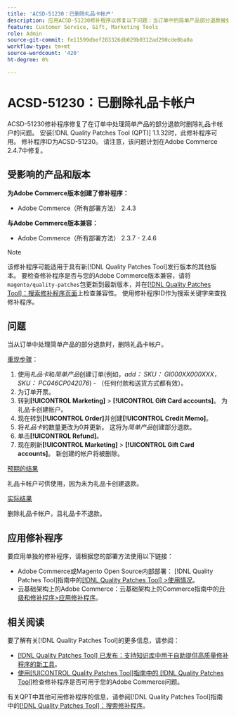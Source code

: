 ```yaml
---
title: 'ACSD-51230：已删除礼品卡帐户'
description: 应用ACSD-51230修补程序以修复以下问题：当订单中的简单产品部分退款被处理时，Adobe Commerce帐户会被删除。
feature: Customer Service, Gift, Marketing Tools
role: Admin
source-git-commit: fe11599dbef283326db029b0312ad290cde0ba0a
workflow-type: tm+mt
source-wordcount: '420'
ht-degree: 0%

---
```


# ACSD-51230：已删除礼品卡帐户

ACSD-51230修补程序修复了在订单中处理简单产品的部分退款时删除礼品卡帐户的问题。 安装[!DNL Quality Patches Tool (QPT)] 1.1.32时，此修补程序可用。 修补程序ID为ACSD-51230。 请注意，该问题计划在Adobe Commerce 2.4.7中修复。

## 受影响的产品和版本

**为Adobe Commerce版本创建了修补程序：**

* Adobe Commerce（所有部署方法） 2.4.3

**与Adobe Commerce版本兼容：**

* Adobe Commerce（所有部署方法） 2.3.7 - 2.4.6

>[!NOTE]
>
>该修补程序可能适用于具有新[!DNL Quality Patches Tool]发行版本的其他版本。 要检查修补程序是否与您的Adobe Commerce版本兼容，请将`magento/quality-patches`包更新到最新版本，并在[[!DNL Quality Patches Tool]：搜索修补程序页面](https://experienceleague.adobe.com/tools/commerce-quality-patches/index.html)上检查兼容性。 使用修补程序ID作为搜索关键字来查找修补程序。

## 问题

当从订单中处理简单产品的部分退款时，删除礼品卡帐户。

<u>重现步骤</u>：

1. 使用&#x200B;*礼品卡*&#x200B;和&#x200B;*简单产品*&#x200B;创建订单(例如，*add： SKU： GI000XX000XXX， SKU： PC046CP042076*) - （任何付款和送货方式都有效）。
1. 为订单开票。
1. 转到&#x200B;**[!UICONTROL Marketing]** > **[!UICONTROL Gift Card accounts]**。 为礼品卡创建帐户。
1. 现在转到&#x200B;**[!UICONTROL Order]**&#x200B;并创建&#x200B;**[!UICONTROL Credit Memo]**。
1. 将&#x200B;*礼品卡*&#x200B;的数量更改为0并更新。 这将为&#x200B;*简单产品*&#x200B;创建部分退款。
1. 单击&#x200B;**[!UICONTROL Refund]**。
1. 现在刷新&#x200B;**[!UICONTROL Marketing]** > **[!UICONTROL Gift Card accounts]**。 新创建的帐户将被删除。

<u>预期的结果</u>

礼品卡帐户可供使用，因为未为礼品卡创建退款。

<u>实际结果</u>

删除礼品卡帐户，且礼品卡不退款。

## 应用修补程序

要应用单独的修补程序，请根据您的部署方法使用以下链接：

* Adobe Commerce或Magento Open Source内部部署： [!DNL Quality Patches Tool]指南中的[[!DNL Quality Patches Tool] >使用情况](/help/tools/quality-patches-tool/usage.md)。
* 云基础架构上的Adobe Commerce：云基础架构上的Commerce指南中的[升级和修补程序>应用修补程序](https://experienceleague.adobe.com/docs/commerce-cloud-service/user-guide/develop/upgrade/apply-patches.html)。

## 相关阅读

要了解有关[!DNL Quality Patches Tool]的更多信息，请参阅：

* [[!DNL Quality Patches Tool] 已发布：支持知识库中用于自助提供高质量修补程序的新工具](https://experienceleague.adobe.com/en/docs/commerce-knowledge-base/kb/announcements/commerce-announcements/magento-quality-patches-released-new-tool-to-self-serve-quality-patches)。
* [使用[!UICONTROL Quality Patches Tool]指南中的 [!DNL Quality Patches Tool]](/help/tools/quality-patches-tool/patches-available-in-qpt/check-patch-for-magento-issue-with-magento-quality-patches.md)检查修补程序是否可用于您的Adobe Commerce问题。


有关QPT中其他可用修补程序的信息，请参阅[!DNL Quality Patches Tool]指南中的[[!DNL Quality Patches Tool]：搜索修补程序](https://experienceleague.adobe.com/tools/commerce-quality-patches/index.html)。
